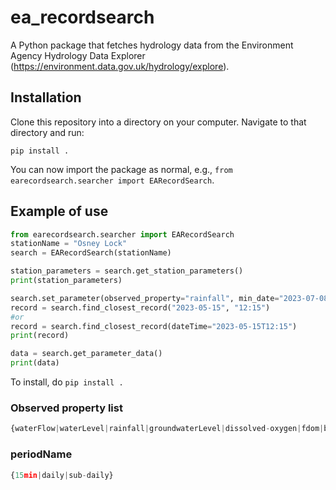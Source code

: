 # ea_recordsearch
A Python package that fetches hydrology data from the Environment Agency Hydrology Data Explorer (https://environment.data.gov.uk/hydrology/explore).


## Installation 

Clone this repository into a directory on your computer. Navigate to that directory and run: 

```
pip install .
```

You can now import the package as normal, e.g., `from earecordsearch.searcher import EARecordSearch`.

## Example of use
```python
from earecordsearch.searcher import EARecordSearch
stationName = "Osney Lock"
search = EARecordSearch(stationName)

station_parameters = search.get_station_parameters()
print(station_parameters)

search.set_parameter(observed_property="rainfall", min_date="2023-07-08", max_date="2023-08-07")
record = search.find_closest_record("2023-05-15", "12:15")
#or
record = search.find_closest_record(dateTime="2023-05-15T12:15")
print(record)

data = search.get_parameter_data()
print(data)

```

To install, do `pip install .`

### Observed property list
```python
{waterFlow|waterLevel|rainfall|groundwaterLevel|dissolved-oxygen|fdom|bga|turbidity|chlorophyll|conductivity|temperature|ammonium|nitrate|ph}
```
### periodName
```python
{15min|daily|sub-daily}
```
